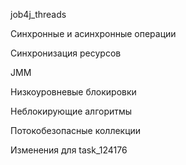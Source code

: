 job4j_threads

Синхронные и асинхронные операции

Синхронизация ресурсов

JMM

Низкоуровневые блокировки

Неблокирующие алгоритмы

Потокобезопасные коллекции

Изменения для task_124176